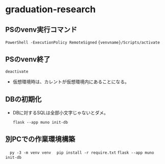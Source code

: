 # graduation-research

## PSのvenv実行コマンド

 `PowerShell -ExecutionPolicy RemoteSigned`
 `{venvname}/Scripts/activate`

## PSのvenv終了

  `deactivate`

- 仮想環境時は、カレントが仮想環境内にあることになる。

## DBの初期化

- DBに対するSQLは全部小文字じゃないとダメ。

  `flask --app muno init-db`

## 別PCでの作業環境構築

　`py -3 -m venv venv`
　`pip install -r require.txt`
  `flask --app muno init-db`
